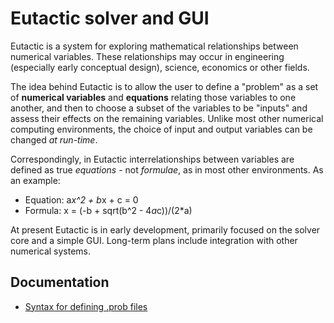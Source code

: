 # Eutactic solver and GUI

Eutactic is a system for exploring mathematical relationships between numerical variables. These relationships may occur in engineering (especially early conceptual design), science, economics or other fields.

The idea behind Eutactic is to allow the user to define a "problem" as a set of **numerical variables** and **equations** relating those variables to one another, and then to choose a subset of the variables to be "inputs" and assess their effects on the remaining variables. Unlike most other numerical computing environments, the choice of input and output variables can be changed *at run-time*.

Correspondingly, in Eutactic interrelationships between variables are defined as true *equations* - not *formulae*, as in most other environments. As an example:
* Equation: a*x^2 + b*x + c = 0
* Formula: x = (-b + sqrt(b^2 - 4*a*c))/(2*a)

At present Eutactic is in early development, primarily focused on the solver core and a simple GUI. Long-term plans include integration with other numerical systems.

## Documentation
* [Syntax for defining .prob files](docs/problem_syntax.md)
